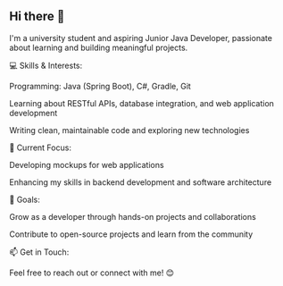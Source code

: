 ## Hi there 👋
I'm a university student and aspiring Junior Java Developer, passionate about learning and building meaningful projects.


💻 Skills & Interests:

Programming: Java (Spring Boot), C#, Gradle, Git

Learning about RESTful APIs, database integration, and web application development

Writing clean, maintainable code and exploring new technologies


🚀 Current Focus:

Developing mockups for web applications

Enhancing my skills in backend development and software architecture


🌱 Goals:

Grow as a developer through hands-on projects and collaborations

Contribute to open-source projects and learn from the community


📫 Get in Touch:

Feel free to reach out or connect with me! 😊

<!--
**LiudmilaKorchikova/LiudmilaKorchikova** is a ✨ _special_ ✨ repository because its `README.md` (this file) appears on your GitHub profile.

Here are some ideas to get you started:

- 🔭 I’m currently working on ...
- 🌱 I’m currently learning ...
- 👯 I’m looking to collaborate on ...
- 🤔 I’m looking for help with ...
- 💬 Ask me about ...
- 📫 How to reach me: ...
- 😄 Pronouns: ...
- ⚡ Fun fact: ...
-->
